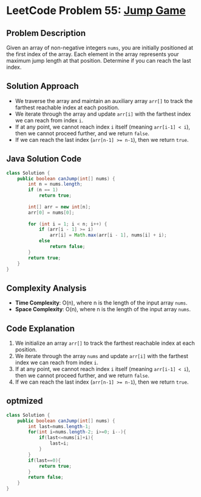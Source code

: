 
# LeetCode Problem 55: [Jump Game](https://leetcode.com/problems/jump-game/)

## Problem Description
Given an array of non-negative integers `nums`, you are initially positioned at the first index of the array.
Each element in the array represents your maximum jump length at that position. Determine if you can reach the last index.

## Solution Approach
- We traverse the array and maintain an auxiliary array `arr[]` to track the farthest reachable index at each position.
- We iterate through the array and update `arr[i]` with the farthest index we can reach from index `i`.
- If at any point, we cannot reach index `i` itself (meaning `arr[i-1] < i`), then we cannot proceed further, and we return `false`.
- If we can reach the last index (`arr[n-1] >= n-1`), then we return `true`.

## Java Solution Code

```java
class Solution {
    public boolean canJump(int[] nums) {
        int n = nums.length;
        if (n == 1)
            return true;
       
        int[] arr = new int[n];
        arr[0] = nums[0];
        
        for (int i = 1; i < n; i++) {
            if (arr[i - 1] >= i)
                arr[i] = Math.max(arr[i - 1], nums[i] + i);
            else
                return false;
        }
        return true;    
    }
}
```

## Complexity Analysis
- **Time Complexity**: O(n), where n is the length of the input array `nums`.
- **Space Complexity**: O(n), where n is the length of the input array `nums`.

## Code Explanation
1. We initialize an array `arr[]` to track the farthest reachable index at each position.
2. We iterate through the array `nums` and update `arr[i]` with the farthest index we can reach from index `i`.
3. If at any point, we cannot reach index `i` itself (meaning `arr[i-1] < i`), then we cannot proceed further, and we return `false`.
4. If we can reach the last index (`arr[n-1] >= n-1`), then we return `true`.


## optmized 

```java
class Solution {
    public boolean canJump(int[] nums) {
        int last=nums.length-1;
        for(int i=nums.length-2; i>=0; i--){
            if(last<=nums[i]+i){
                last=i;
            }
        }
        if(last==0){
            return true;
        }
        return false;
    }
}
```
